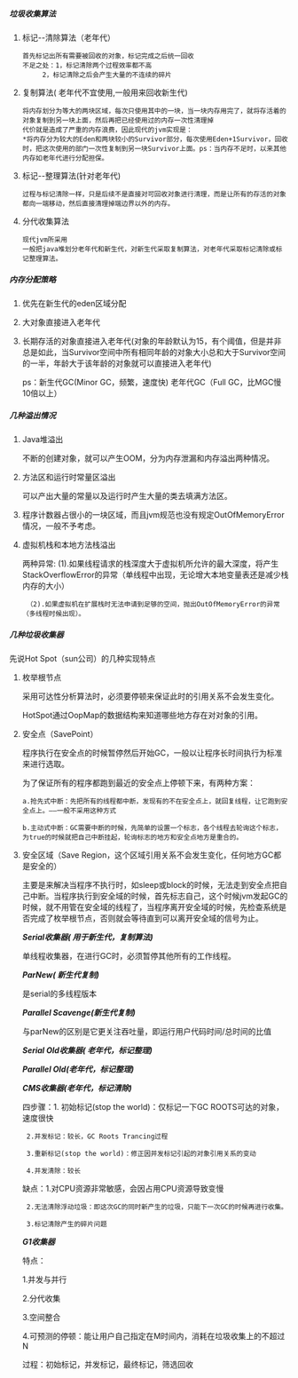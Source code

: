 ##### 垃圾收集算法

1. 标记--清除算法（老年代）

   ```
   首先标记出所有需要被回收的对象，标记完成之后统一回收
   不足之处：1，标记清除两个过程效率都不高
   		2，标记清除之后会产生大量的不连续的碎片
   ```

2. 复制算法( 老年代不宜使用,一般用来回收新生代)

   ```
   将内存划分为等大的两块区域，每次只使用其中的一块，当一块内存用完了，就将存活着的对象复制到另一块上面，然后再把已经使用过的内存一次性清理掉
   代价就是造成了严重的内存浪费，因此现代的jvm实现是：
   *将内存分为较大的Eden和两块较小的Survivor部分，每次使用Eden+1Survivor，回收时，把这次使用的部门一次性复制到另一块Survivor上面。ps：当内存不足时，以来其他内存如老年代进行分配担保。
   ```

3. 标记--整理算法(针对老年代)

   ```
   过程与标记清除一样，只是后续不是直接对可回收对象进行清理，而是让所有的存活的对象都向一端移动，然后直接清理掉端边界以外的内存。
   ```

4. 分代收集算法

   ```
   现代jvm所采用
   一般把java堆划分老年代和新生代，对新生代采取复制算法，对老年代采取标记清除或标记整理算法。
   ```



##### 内存分配策略

1. 优先在新生代的eden区域分配

2. 大对象直接进入老年代

3. 长期存活的对象直接进入老年代(对象的年龄默认为15，有个阈值，但是并非总是如此，当Survivor空间中所有相同年龄的对象大小总和大于Survivor空间的一半，年龄大于该年龄的对象就可以直接进入老年代)

   ps：新生代GC(Minor GC，频繁，速度快)   老年代GC（Full GC，比MGC慢10倍以上）



##### 几种溢出情况

1. Java堆溢出

   不断的创建对象，就可以产生OOM，分为内存泄漏和内存溢出两种情况。

2. 方法区和运行时常量区溢出

   可以产出大量的常量以及运行时产生大量的类去填满方法区。

3. 程序计数器占很小的一块区域，而且jvm规范也没有规定OutOfMemoryError情况，一般不予考虑。

4. 虚拟机栈和本地方法栈溢出

   两种异常:  (1).如果线程请求的栈深度大于虚拟机所允许的最大深度，将产生StackOverflowError的异常（单线程中出现，无论增大本地变量表还是减少栈内存的大小）

   ```
   	（2).如果虚拟机在扩展栈时无法申请到足够的空间，抛出OutOfMemoryError的异常（多线程时候出现）。
   ```





##### 几种垃圾收集器

   先说Hot Spot（sun公司）的几种实现特点

1. 枚举根节点

   采用可达性分析算法时，必须要停顿来保证此时的引用关系不会发生变化。

   HotSpot通过OopMap的数据结构来知道哪些地方存在对对象的引用。

2. 安全点（SavePoint）

   程序执行在安全点的时候暂停然后开始GC，一般以让程序长时间执行为标准来进行选取。

   为了保证所有的程序都跑到最近的安全点上停顿下来，有两种方案：

   ```
   a.抢先式中断：先把所有的线程都中断，发现有的不在安全点上，就回复线程，让它跑到安全点上。——一般不采用这种方式
   
   b.主动式中断：GC需要中断的时候，先简单的设置一个标志，各个线程去轮询这个标志，为true的时候就把自己中断挂起，轮询标志的地方和安全点地方是重合的。
   ```

3. 安全区域（Save Region，这个区域引用关系不会发生变化，任何地方GC都是安全的）

   主要是来解决当程序不执行时，如sleep或block的时候，无法走到安全点把自己中断。当程序执行到安全域的时候，首先标志自己，这个时候jvm发起GC的时候，就不用管在安全域的线程了，当程序离开安全域的时候，先检查系统是否完成了枚举根节点，否则就会等待直到可以离开安全域的信号为止。

   ***Serial收集器( 用于新生代，复制算法)***

   单线程收集器，在进行GC时，必须暂停其他所有的工作线程。

   ***ParNew( 新生代复制)***

   是serial的多线程版本

   ***Parallel Scavenge(新生代复制)***

   与parNew的区别是它更关注吞吐量，即运行用户代码时间/总时间的比值

   ***Serial Old收集器( 老年代，标记整理)***



   ***Parallel Old(老年代，标记整理)***



   ***CMS收集器(老年代，标记清除)***

   四步骤：1. 初始标记(stop the world)：仅标记一下GC ROOTS可达的对象，速度很快

   		2.并发标记：较长，GC Roots Trancing过程

   		3.重新标记(stop the world)：修正因并发标记引起的对象引用关系的变动

   		4.并发清除：较长

   缺点：1.对CPU资源非常敏感，会因占用CPU资源导致变慢

   	    2.无法清除浮动垃圾：即这次GC的同时新产生的垃圾，只能下一次GC的时候再进行收集。

   	    3.标记清除产生的碎片问题

   ***G1收集器***

   特点：

   	1.并发与并行

   	2.分代收集

   	3.空间整合

   	4.可预测的停顿：能让用户自己指定在M时间内，消耗在垃圾收集上的不超过N

   过程：初始标记，并发标记，最终标记，筛选回收

